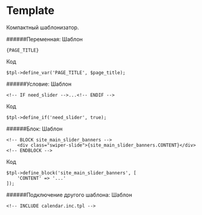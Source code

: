# Template

Компактный шаблонизатор.


######Переменная:
Шаблон
```
{PAGE_TITLE}
```
Код
```
$tpl->define_var('PAGE_TITLE', $page_title);
```

######Условие:
Шаблон
```
<!-- IF need_slider -->...<!-- ENDIF -->
```
Код
```
$tpl->define_if('need_slider', true);
```

######Блок:
Шаблон
```
<!-- BLOCK site_main_slider_banners -->
	<div class="swiper-slide">{site_main_slider_banners.CONTENT}</div>
<!-- ENDBLOCK -->
```
Код
```
$tpl->define_block('site_main_slider_banners', [
	'CONTENT' => '...'
]);
```

######Подключение другого шаблона:
Шаблон
```
<!-- INCLUDE calendar.inc.tpl -->
```
